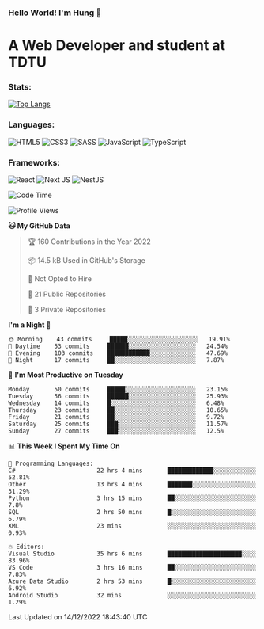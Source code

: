 ### Hello World! I'm Hung :wave:

# A Web Developer and student at TDTU

### Stats:
[![Top Langs](https://github-readme-stats.vercel.app/api/top-langs/?username=Kuroo-nekoo&layout=compact)](https://github.com/anuraghazra/github-readme-stats)

### Languages:
![HTML5](https://img.shields.io/badge/html5-%23E34F26.svg?style=for-the-badge&logo=html5&logoColor=%23E34F26&color=white)
![CSS3](https://img.shields.io/badge/css3-%231572B6.svg?style=for-the-badge&logo=css3&logoColor=%231572B6&color=white)
![SASS](https://img.shields.io/badge/SASS-hotpink.svg?style=for-the-badge&logo=SASS&logoColor=hotpink&color=white)
![JavaScript](https://img.shields.io/badge/javascript-%23323330.svg?style=for-the-badge&logo=javascript&logoColor=%23F7DF1E&color=white)
![TypeScript](https://img.shields.io/badge/typescript-%23007ACC.svg?style=for-the-badge&logo=typescript&logoColor=%23007ACC&color=white)  

### Frameworks:
![React](https://img.shields.io/badge/react-%2320232a.svg?style=for-the-badge&logo=react&logoColor=%%2361DAFB&color=white)
![Next JS](https://img.shields.io/badge/Next-black?style=for-the-badge&logo=next.js&logoColor=black&color=white)
![NestJS](https://img.shields.io/badge/nestjs-%23E0234E.svg?style=for-the-badge&logo=nestjs&logoColor=%23E0234E&color=white)  

<!--START_SECTION:waka-->
![Code Time](http://img.shields.io/badge/Code%20Time-190%20hrs%2045%20mins-blue)

![Profile Views](http://img.shields.io/badge/Profile%20Views-1-blue)

**🐱 My GitHub Data** 

> 🏆 160 Contributions in the Year 2022
 > 
> 📦 14.5 kB Used in GitHub's Storage 
 > 
> 🚫 Not Opted to Hire
 > 
> 📜 21 Public Repositories 
 > 
> 🔑 3 Private Repositories  
 > 
**I'm a Night 🦉** 

```text
🌞 Morning    43 commits     █████░░░░░░░░░░░░░░░░░░░░   19.91% 
🌆 Daytime    53 commits     ██████░░░░░░░░░░░░░░░░░░░   24.54% 
🌃 Evening    103 commits    ████████████░░░░░░░░░░░░░   47.69% 
🌙 Night      17 commits     ██░░░░░░░░░░░░░░░░░░░░░░░   7.87%

```
📅 **I'm Most Productive on Tuesday** 

```text
Monday       50 commits     █████░░░░░░░░░░░░░░░░░░░░   23.15% 
Tuesday      56 commits     ██████░░░░░░░░░░░░░░░░░░░   25.93% 
Wednesday    14 commits     █░░░░░░░░░░░░░░░░░░░░░░░░   6.48% 
Thursday     23 commits     ██░░░░░░░░░░░░░░░░░░░░░░░   10.65% 
Friday       21 commits     ██░░░░░░░░░░░░░░░░░░░░░░░   9.72% 
Saturday     25 commits     ███░░░░░░░░░░░░░░░░░░░░░░   11.57% 
Sunday       27 commits     ███░░░░░░░░░░░░░░░░░░░░░░   12.5%

```


📊 **This Week I Spent My Time On** 

```text
💬 Programming Languages: 
C#                       22 hrs 4 mins       █████████████░░░░░░░░░░░░   52.81% 
Other                    13 hrs 4 mins       ███████░░░░░░░░░░░░░░░░░░   31.29% 
Python                   3 hrs 15 mins       ██░░░░░░░░░░░░░░░░░░░░░░░   7.8% 
SQL                      2 hrs 50 mins       █░░░░░░░░░░░░░░░░░░░░░░░░   6.79% 
XML                      23 mins             ░░░░░░░░░░░░░░░░░░░░░░░░░   0.93%

🔥 Editors: 
Visual Studio            35 hrs 6 mins       █████████████████████░░░░   83.96% 
VS Code                  3 hrs 16 mins       ██░░░░░░░░░░░░░░░░░░░░░░░   7.83% 
Azure Data Studio        2 hrs 53 mins       █░░░░░░░░░░░░░░░░░░░░░░░░   6.92% 
Android Studio           32 mins             ░░░░░░░░░░░░░░░░░░░░░░░░░   1.29%

```


 Last Updated on 14/12/2022 18:43:40 UTC
<!--END_SECTION:waka-->
